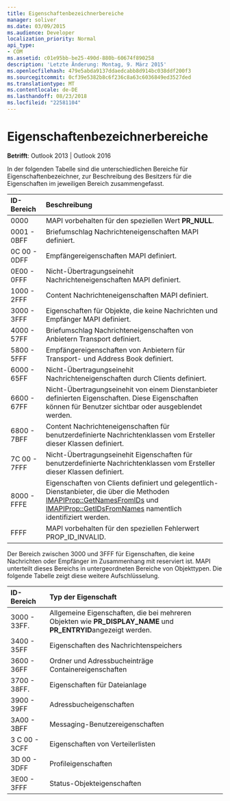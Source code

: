 ```yaml
---
title: Eigenschaftenbezeichnerbereiche
manager: soliver
ms.date: 03/09/2015
ms.audience: Developer
localization_priority: Normal
api_type:
- COM
ms.assetid: c01e95bb-be25-490d-880b-60674f890258
description: 'Letzte Änderung: Montag, 9. März 2015'
ms.openlocfilehash: 479e5abda9137ddaedcabb8d914bc038ddf200f3
ms.sourcegitcommit: 0cf39e5382b8c6f236c8a63c6036849ed3527ded
ms.translationtype: MT
ms.contentlocale: de-DE
ms.lasthandoff: 08/23/2018
ms.locfileid: "22581104"
---
```

# <a name="property-identifier-ranges"></a>Eigenschaftenbezeichnerbereiche

  
  
**Betrifft**: Outlook 2013 | Outlook 2016 
  
In der folgenden Tabelle sind die unterschiedlichen Bereiche für Eigenschaftenbezeichner, zur Beschreibung des Besitzers für die Eigenschaften im jeweiligen Bereich zusammengefasst.
  
|**ID-Bereich**|**Beschreibung**|
|:-----|:-----|
|0000  <br/> |MAPI vorbehalten für den speziellen Wert **PR_NULL**.  <br/> |
|0001 - 0BFF  <br/> |Briefumschlag Nachrichteneigenschaften MAPI definiert.  <br/> |
|0C 00 - 0DFF  <br/> |Empfängereigenschaften MAPI definiert.  <br/> |
|0E00 - 0FFF  <br/> |Nicht-Übertragungseinehit Nachrichteneigenschaften MAPI definiert.  <br/> |
|1000 - 2FFF  <br/> |Content Nachrichteneigenschaften MAPI definiert.  <br/> |
|3000 - 3FFF  <br/> |Eigenschaften für Objekte, die keine Nachrichten und Empfänger MAPI definiert.  <br/> |
|4000 - 57FF  <br/> |Briefumschlag Nachrichteneigenschaften von Anbietern Transport definiert.  <br/> |
|5800 - 5FFF  <br/> |Empfängereigenschaften von Anbietern für Transport- und Address Book definiert.  <br/> |
|6000 - 65FF  <br/> |Nicht-Übertragungseinehit Nachrichteneigenschaften durch Clients definiert.  <br/> |
|6600 - 67FF  <br/> |Nicht-Übertragungseinehit von einem Dienstanbieter definierten Eigenschaften. Diese Eigenschaften können für Benutzer sichtbar oder ausgeblendet werden.  <br/> |
|6800 - 7BFF  <br/> |Content Nachrichteneigenschaften für benutzerdefinierte Nachrichtenklassen vom Ersteller dieser Klassen definiert.  <br/> |
|7C 00 - 7FFF  <br/> |Nicht-Übertragungseinehit Eigenschaften für benutzerdefinierte Nachrichtenklassen vom Ersteller dieser Klassen definiert.  <br/> |
|8000 - FFFE  <br/> |Eigenschaften von Clients definiert und gelegentlich-Dienstanbieter, die über die Methoden [IMAPIProp::GetNamesFromIDs](imapiprop-getnamesfromids.md) und [IMAPIProp::GetIDsFromNames](imapiprop-getidsfromnames.md) namentlich identifiziert werden.  <br/> |
|FFFF  <br/> |MAPI vorbehalten für den speziellen Fehlerwert PROP_ID_INVALID.  <br/> |
   
Der Bereich zwischen 3000 und 3FFF für Eigenschaften, die keine Nachrichten oder Empfänger im Zusammenhang mit reserviert ist. MAPI unterteilt dieses Bereichs in untergeordneten Bereiche von Objekttypen. Die folgende Tabelle zeigt diese weitere Aufschlüsselung. 
  
|**ID-Bereich**|**Typ der Eigenschaft**|
|:-----|:-----|
|3000 - 33FF.  <br/> |Allgemeine Eigenschaften, die bei mehreren Objekten wie **PR_DISPLAY_NAME** und **PR_ENTRYID**angezeigt werden.  <br/> |
|3400 - 35FF  <br/> |Eigenschaften des Nachrichtenspeichers  <br/> |
|3600 - 36FF  <br/> |Ordner und Adressbucheinträge Containereigenschaften  <br/> |
|3700 - 38FF.  <br/> |Eigenschaften für Dateianlage  <br/> |
|3900 - 39FF  <br/> |Adressbucheigenschaften  <br/> |
|3A00 - 3BFF  <br/> |Messaging-Benutzereigenschaften  <br/> |
|3 C 00 - 3CFF  <br/> |Eigenschaften von Verteilerlisten  <br/> |
|3D 00 - 3DFF  <br/> |Profileigenschaften  <br/> |
|3E00 - 3FFF  <br/> |Status-Objekteigenschaften  <br/> |
   

